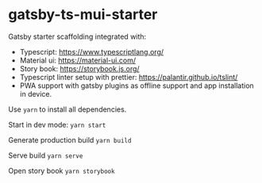 # gatsby-ts-mui-starter

Gatsby starter scaffolding integrated with:

- Typescript: https://www.typescriptlang.org/
- Material ui: https://material-ui.com/
- Story book: https://storybook.js.org/
- Typescript linter setup with prettier: https://palantir.github.io/tslint/
- PWA support with gatsby plugins as offline support and app installation in device.

Use `yarn` to install all dependencies.

Start in dev mode:
`yarn start`

Generate production build
`yarn build`

Serve build
`yarn serve`

Open story book
`yarn storybook`
